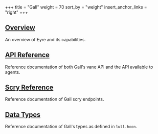 +++
title = "Gall"
weight = 70
sort_by = "weight"
insert_anchor_links = "right"
+++

## [Overview](/reference/arvo/gall/gall)

An overview of Eyre and its capabilities.

## [API Reference](/reference/arvo/gall/gall-api)

Reference documentation of both Gall's vane API and the API available to
agents.

## [Scry Reference](/reference/arvo/gall/scry)

Reference documentation of Gall scry endpoints.

## [Data Types](/reference/arvo/gall/data-types)

Reference documentation of Gall's types as defined in `lull.hoon`.
